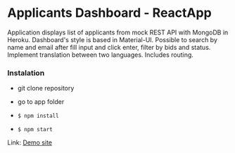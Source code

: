 # Applicants Dashboard - ReactApp

Application displays list of applicants from mock REST API with MongoDB in Heroku.
Dashboard's style is based in Material-UI. Possible to search by name and email after fill input and click enter, filter by bids and status. Implement translation between two languages. Includes routing.

### Instalation

- git clone repository
- go to app folder

- `$ npm install`
- `$ npm start`

Link: [Demo site](https://dashboard-applicants.netlify.app)
